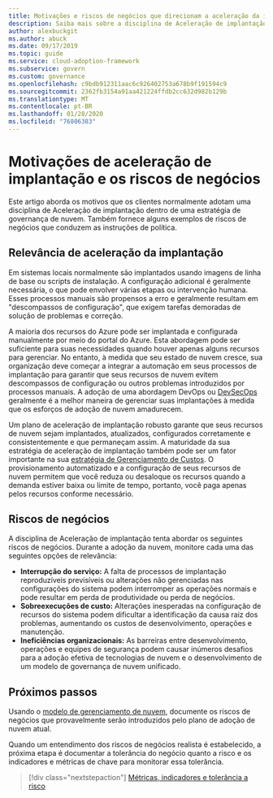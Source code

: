 ```yaml
---
title: Motivações e riscos de negócios que direcionam a aceleração da implantação
description: Saiba mais sobre a disciplina de Aceleração de implantação como parte de uma estratégia de governança de nuvem.
author: alexbuckgit
ms.author: abuck
ms.date: 09/17/2019
ms.topic: guide
ms.service: cloud-adoption-framework
ms.subservice: govern
ms.custom: governance
ms.openlocfilehash: c9bdb912311aac6c926402753a678b9f191594c9
ms.sourcegitcommit: 2362fb3154a91aa421224ffdb2cc632d982b129b
ms.translationtype: MT
ms.contentlocale: pt-BR
ms.lasthandoff: 01/28/2020
ms.locfileid: "76806383"
---
```

# <a name="deployment-acceleration-motivations-and-business-risks"></a>Motivações de aceleração de implantação e os riscos de negócios

Este artigo aborda os motivos que os clientes normalmente adotam uma disciplina de Aceleração de implantação dentro de uma estratégia de governança de nuvem. Também fornece alguns exemplos de riscos de negócios que conduzem as instruções de política.

<!-- markdownlint-disable MD026 -->

## <a name="deployment-acceleration-relevancy"></a>Relevância de aceleração da implantação

Em sistemas locais normalmente são implantados usando imagens de linha de base ou scripts de instalação. A configuração adicional é geralmente necessária, o que pode envolver várias etapas ou intervenção humana. Esses processos manuais são propensos a erro e geralmente resultam em "descompassos de configuração", que exigem tarefas demoradas de solução de problemas e correção.

A maioria dos recursos do Azure pode ser implantada e configurada manualmente por meio do portal do Azure. Esta abordagem pode ser suficiente para suas necessidades quando houver apenas alguns recursos para gerenciar. No entanto, à medida que seu estado de nuvem cresce, sua organização deve começar a integrar a automação em seus processos de implantação para garantir que seus recursos de nuvem evitem descompassos de configuração ou outros problemas introduzidos por processos manuais. A adoção de uma abordagem DevOps ou [DevSecOps](https://www.microsoft.com/en-us/securityengineering/devsecops) geralmente é a melhor maneira de gerenciar suas implantações à medida que os esforços de adoção de nuvem amadurecem.

<!-- "en-us" location is required for the URL above. -->

Um plano de aceleração de implantação robusto garante que seus recursos de nuvem sejam implantados, atualizados, configurados corretamente e consistentemente e que permaneçam assim. A maturidade da sua estratégia de aceleração de implantação também pode ser um fator importante na sua [estratégia de Gerenciamento de Custos](../cost-management/index.md). O provisionamento automatizado e a configuração de seus recursos de nuvem permitem que você reduza ou desaloque os recursos quando a demanda estiver baixa ou limite de tempo, portanto, você paga apenas pelos recursos conforme necessário.

## <a name="business-risk"></a>Riscos de negócios

A disciplina de Aceleração de implantação tenta abordar os seguintes riscos de negócios. Durante a adoção da nuvem, monitore cada uma das seguintes opções de relevância:

- **Interrupção do serviço:** A falta de processos de implantação reproduzíveis previsíveis ou alterações não gerenciadas nas configurações do sistema podem interromper as operações normais e pode resultar em perda de produtividade ou perda de negócios.
- **Sobreexecuções de custo:** Alterações inesperadas na configuração de recursos do sistema podem dificultar a identificação da causa raiz dos problemas, aumentando os custos de desenvolvimento, operações e manutenção.
- **Ineficiências organizacionais:** As barreiras entre desenvolvimento, operações e equipes de segurança podem causar inúmeros desafios para a adoção efetiva de tecnologias de nuvem e o desenvolvimento de um modelo de governança de nuvem unificado.

## <a name="next-steps"></a>Próximos passos

Usando o [modelo de gerenciamento de nuvem](./template.md), documente os riscos de negócios que provavelmente serão introduzidos pelo plano de adoção de nuvem atual.

Quando um entendimento dos riscos de negócios realista é estabelecido, a próxima etapa é documentar a tolerância do negócio quanto a risco e os indicadores e métricas de chave para monitorar essa tolerância.

> [!div class="nextstepaction"]
> [Métricas, indicadores e tolerância a risco](./metrics-tolerance.md)
